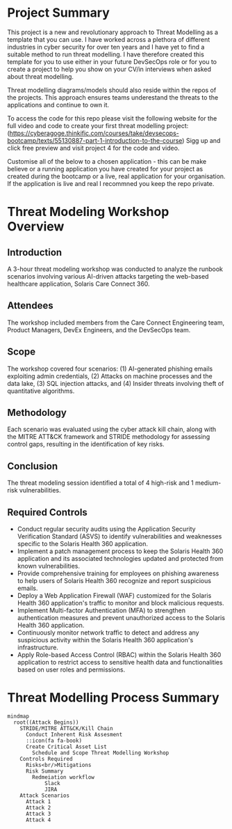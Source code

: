 # Project Summary

This project is a new and revolutionary approach to Threat Modelling as a template that you can use. I have worked across a plethora of different industries in cyber security for over ten years and I have yet to find a suitable method to run threat modelling. I have therefore created this template for you to use either in your future DevSecOps role or for you to create a project to help you show on your CV/in interviews when asked about threat modelling. 

Threat modelling diagrams/models should also reside within the repos of the projects. This approach ensures teams underestand the threats to the applications and continue to own it.

To access the code for this repo please visit the following website for the full video and code to create your first threat modelling project: (https://cyberagoge.thinkific.com/courses/take/devsecops-bootcamp/texts/55130887-part-1-introduction-to-the-course) Sigg up and click free preview and visit project 4 for the code and video. 

Customise all of the below to a chosen application - this can be make believe or a running application you have created for your project as created during the bootcamp or a live, real application for your organisation. If the application is live and real I recommned you keep the repo private.

Threat Modeling Workshop Overview
=================================

Introduction
------------

A 3-hour threat modeling workshop was conducted to analyze the runbook scenarios involving various AI-driven attacks targeting the web-based healthcare application, Solaris Care Connect 360.

Attendees
---------

The workshop included members from the Care Connect Engineering team, Product Managers, DevEx Engineers, and the DevSecOps team.

Scope
-----

The workshop covered four scenarios: (1) AI-generated phishing emails exploiting admin credentials, (2) Attacks on machine processes and the data lake, (3) SQL injection attacks, and (4) Insider threats involving theft of quantitative algorithms.

Methodology
-----------

Each scenario was evaluated using the cyber attack kill chain, along with the MITRE ATT&CK framework and STRIDE methodology for assessing control gaps, resulting in the identification of key risks.

Conclusion
----------

The threat modeling session identified a total of 4 high-risk and 1 medium-risk vulnerabilities.

Required Controls
-----------------

-   Conduct regular security audits using the Application Security Verification Standard (ASVS) to identify vulnerabilities and weaknesses specific to the Solaris Health 360 application.
-   Implement a patch management process to keep the Solaris Health 360 application and its associated technologies updated and protected from known vulnerabilities.
-   Provide comprehensive training for employees on phishing awareness to help users of Solaris Health 360 recognize and report suspicious emails.
-   Deploy a Web Application Firewall (WAF) customized for the Solaris Health 360 application's traffic to monitor and block malicious requests.
-   Implement Multi-factor Authentication (MFA) to strengthen authentication measures and prevent unauthorized access to the Solaris Health 360 application.
-   Continuously monitor network traffic to detect and address any suspicious activity within the Solaris Health 360 application's infrastructure.
-   Apply Role-based Access Control (RBAC) within the Solaris Health 360 application to restrict access to sensitive health data and functionalities based on user roles and permissions.

# Threat Modelling Process Summary

```mermaid
mindmap
  root((Attack Begins))
    STRIDE/MITRE ATT&CK/Kill Chain
      Conduct Inherent Risk Assesment
      ::icon(fa fa-book)
      Create Critical Asset List
        Schedule and Scope Threat Modelling Workshop
    Controls Required
      Risks<br/>Mitigations
      Risk Summary
        Redmeiation workflow
            Slack
            JIRA 
    Attack Scenarios
      Attack 1
      Attack 2
      Attack 3
      Attack 4

